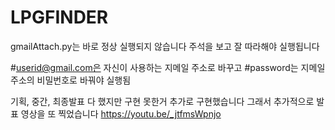 # LPGFINDER

gmailAttach.py는 바로 정상 실행되지 않습니다
주석을 보고 잘 따라해야 실행됩니다

#userid@gmail.com은 자신이 사용하는 지메일 주소로 바꾸고
#password는 지메일 주소의 비밀번호로 바꿔야 실행됨

기획, 중간, 최종발표 다 했지만 구현 못한거 추가로 구현했습니다
그래서 추가적으로 발표 영상을 또 찍었습니다
https://youtu.be/_jtfmsWpnjo
